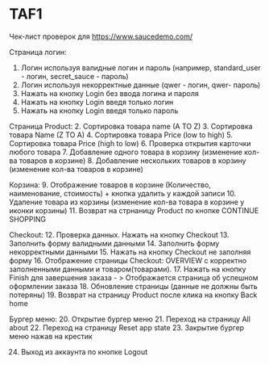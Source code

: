 # TAF1

Чек-лист проверок для https://www.saucedemo.com/

Страница логин: 
1. Логин используя валидные логин и пароль (например, standard_user - логин, secret_sauce - пароль)
2. Логин используя некорректные данные (qwer - логин, qwer- пароль)
3. Нажать на кнопку Login без ввода логина и пароля
4. Нажать на кнопку Login введя только логин
5. Нажать на кнопку Login введя только пароль

Страница Product:
2. Сортировка товара name (A TO Z)
3. Сортировка товара Name (Z TO A)
4. Сортировка товара Price (low to high)
5. Сортировка товара Price (high to low)
6. Проверка открытия карточки любого товара 
7. Добавление одного товара в корзину (изменение кол-ва товаров в корзине)
8. Добавление нескольких товаров в корзину (изменение кол-ва товаров в корзине)

Корзина:
9. Отображение товаров в корзине (Количество, наименование, стоимость) + кнопка удалить у каждой записи
10. Удаление товара из корзины (изменение кол-ва товара в корзине у иконки корзины)
11. Возврат на стрнаницу Product по кнопке CONTINUE SHOPPING

Checkout:
12. Проверка данных. Нажать на кнопку Checkout
13. Заполнить форму валидными данными
14. Заполнить форму некорректными данными
15. Нажать на кнопку Checkout не заполняя форму
16. Отображение страницы Checkout: OVERVIEW c корректно заполненными данными и товаром(товарами).
17. Нажать на кнопку Finish для завершения заказа - > Отображается страница об успешном оформлении заказа
18. Обновление страницы (данные не должны быть потеряны)
19. Возврат на страницу Product после клика на кнопку Back home

Бургер меню:
20. Открытие бургер меню
21. Переход на страницу All about
22. Переход на страницу Reset app state
23. Закрытие бургер меню нажав на крестик

24. Выход из аккаунта по кнопке Logout
